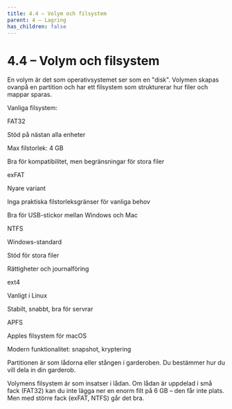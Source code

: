 ```yaml
---
title: 4.4 – Volym och filsystem
parent: 4 – Lagring
has_children: false
---
```

# 4.4 – Volym och filsystem

En volym är det som operativsystemet ser som en "disk". Volymen skapas ovanpå en partition och har ett filsystem som strukturerar hur filer och mappar sparas.

Vanliga filsystem:

FAT32

Stöd på nästan alla enheter

Max filstorlek: 4 GB

Bra för kompatibilitet, men begränsningar för stora filer

exFAT

Nyare variant

Inga praktiska filstorleksgränser för vanliga behov

Bra för USB-stickor mellan Windows och Mac

NTFS

Windows-standard

Stöd för stora filer

Rättigheter och journalföring

ext4

Vanligt i Linux

Stabilt, snabbt, bra för servrar

APFS

Apples filsystem för macOS

Modern funktionalitet: snapshot, kryptering

Partitionen är som lådorna eller stången i garderoben. Du bestämmer hur du vill dela in din garderob.

Volymens filsystem är som insatser i lådan. Om lådan är uppdelad i små fack (FAT32) kan du inte lägga ner en enorm filt på 6 GB – den får inte plats. Men med större fack (exFAT, NTFS) går det bra.

